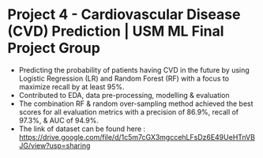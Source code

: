 # Project 4 - Cardiovascular Disease (CVD) Prediction | USM ML Final Project Group
- Predicting the probability of patients having CVD in the future by using Logistic Regression (LR) and Random Forest (RF) with a focus to maximize recall by at least 95%.
- Contributed to EDA, data pre-processing, modelling & evaluation
- The combination RF & random over-sampling method achieved the best scores for all evaluation metrics with a precision of 86.9%, recall of 97.3%, & AUC of 94.9%.
- The link of dataset can be found here : https://drive.google.com/file/d/1c5m7cGX3mgccehLFsDz6E49UeHTnVBJG/view?usp=sharing
